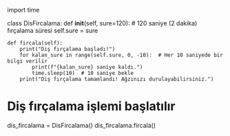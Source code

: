 import time

class DisFircalama:
    def __init__(self, sure=120):  # 120 saniye (2 dakika) fırçalama süresi
        self.sure = sure

    def fircala(self):
        print("Diş fırçalama başladı!")
        for kalan_sure in range(self.sure, 0, -10):  # Her 10 saniyede bir bilgi verilir
            print(f"{kalan_sure} saniye kaldı.")
            time.sleep(10)  # 10 saniye bekle
        print("Diş fırçalama tamamlandı! Ağzınızı durulayabilirsiniz.")

# Diş fırçalama işlemi başlatılır
dis_fircalama = DisFircalama()
dis_fircalama.fircala()
